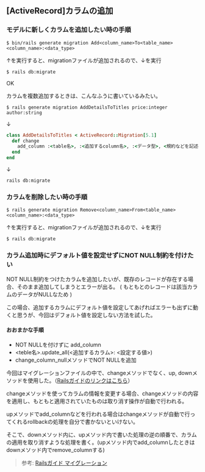 ## [ActiveRecord]カラムの追加

### モデルに新しくカラムを追加したい時の手順

```
$ bin/rails generate migration Add<column_name>To<table_name> <column_name>:<data_type>
```
↑を実行すると、migrationファイルが追加されるので、↓を実行

```
$ rails db:migrate
```

OK

カラムを複数追加するときは、こんなふうに書いているみたい。

```
$ rails generate migration AddDetailsToTitles price:integer author:string
```

↓

``` ruby 
class AddDetailsToTitles < ActiveRecord::Migration[5.1]
  def change
    add_column :<table名>, :<追加するcolumn名>, :<データ型>, <規約などを記述→>null: false, default: false, comment: "説明文書いてもよい"
  end
end
```

↓

`rails db:migrate`


### カラムを削除したい時の手順

```
$ rails generate migration Remove<column_name>From<table_name> <column_name>:<data_type>
```
↑を実行すると、migrationファイルが追加されるので、↓を実行

```
$ rails db:migrate
```

### カラム追加時にデフォルト値を設定せずにNOT NULL制約を付けたい
NOT NULL制約をつけたカラムを追加したいが、既存のレコードが存在する場合、そのまま追加してしまうとエラーが出る。
( もともとのレコードは該当カラムのデータがNULLなため )

この場合、追加するカラムにデフォルト値を設定してあげればエラーも出ずに動くと思うが、今回はデフォルト値を設定しない方法を試した。

#### おおまかな手順
- NOT NULLを付けずに add_column
- <teble名>.update_all(<追加するカラム>: <設定する値>)
- change_column_nullメソッドでNOT NULLを追加

今回はマイグレーションファイルの中で、changeメソッドでなく、up, downメソッドを使用した。（[Railsガイドのリンクはこちら](https://railsguides.jp/active_record_migrations.html#up-down%E3%83%A1%E3%82%BD%E3%83%83%E3%83%89%E3%82%92%E4%BD%BF%E3%81%86)）

changeメソッドを使ってカラムの情報を変更する場合、changeメソッドの内容を適用し、もともと適用されていたものは取り消す操作が自動で行われる。

upメソッドでadd_columnなどを行われる場合はchangeメソッドが自動で行ってくれるrollbackの処理を自分で書かないといけない。

そこで、downメソッド内に、upメソッド内で書いた処理の逆の順番で、カラムの適用を取り消すような処理を書く。(upメソッド内でadd_columnしたときはdownメソッド内でremove_columnする)



> 参考: [Railsガイド マイグレーション](https://railsguides.jp/active_record_migrations.html)




